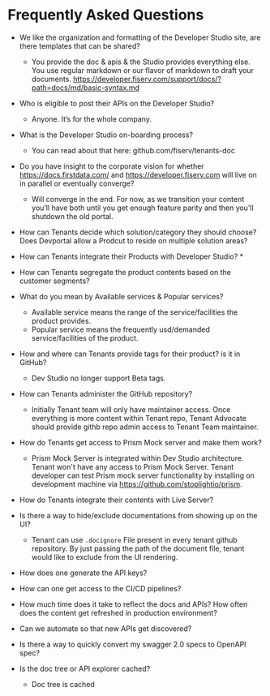 # Frequently Asked Questions

* We like the organization and formatting of the Developer Studio site, are there templates that can be shared?
  * You provide the doc & apis & the Studio provides everything else.  You use regular markdown or our flavor of markdown to draft your documents. https://developer.fiserv.com/support/docs/?path=docs/md/basic-syntax.md

* Who is eligible to post their APIs on the Developer Studio?
  * Anyone.  It’s for the whole company.

* What is the Developer Studio on-boarding process?
  * You can read about that here: github.com/fiserv/tenants-doc

* Do you have insight to the corporate vision for whether https://docs.firstdata.com/ and https://developer.fiserv.com will live on in parallel or eventually converge?
  * Will converge in the end.  For now, as we transition your content you’ll have both until you get enough feature parity and then you’ll shutdown the old portal.

* How can Tenants decide which solution/category they should choose? Does Devportal allow a Prodcut to reside on multiple solution areas?

* How can Tenants integrate their Products with Developer Studio?
   *
   
* How can Tenants segregate the product contents based on the customer segments?


* What do you mean by Available services & Popular services?
   * Available service means the range of the service/facilities the product provides.
   * Popular service means the frequently usd/demanded service/facilities of the product.


* How and where can Tenants provide tags for their product? is it in GitHub?
   * Dev Studio no longer support Beta tags.


* How can Tenants administer the GitHub repository?
   * Initially Tenant team will only have maintainer access. Once everything is more content within Tenant repo, Tenant Advocate should provide        githb repo admin access to Tenant Team maintainer. 


* How do Tenants get access to Prism Mock server and make them work?
  * Prism Mock Server is integrated within Dev Studio architecture. Tenant won't have any access to Prism Mock Server. Tenant developer can test Prism       mock server functionality by installing on development machine via https://github.com/stoplightio/prism. 

* How do Tenants integrate their contents with Live Server?
  

* Is there a way to hide/exclude documentations from showing up on the UI?
  * Tenant can use `.docignore` File present in every tenant github repository. By just passing the path of the document file, tenant would like to           exclude from the UI rendering. 

* How does one generate the API keys?


* How can one get access to the CI/CD pipelines?


* How much time does it take to reflect the docs and APIs? How often does the content get refreshed in production environment?


* Can we automate so that new APIs get discovered?


* Is there a way to quickly convert my swagger 2.0 specs to OpenAPI spec?


* Is the doc tree or API explorer cached?
  * Doc tree is cached
